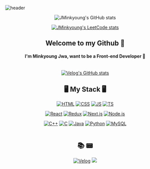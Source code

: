 ![header](https://capsule-render.vercel.app/api?type=waving&color=f5bc55&height=200&section=header&text=JMinkyoung🍔&fontsize=100&fontsize=100)
<div align=center>
  
<!-- [![JMinkyoung's github activity graph](https://activity-graph.herokuapp.com/graph?username=JMinkyoung&bg_color=5584AC&line=95D1CC&color=F6F2D4&point=F6F2D4&custom_title=My%20Github%20activity%20graph)](https://github.com/ashutosh00710/github-readme-activity-graph)
 -->
![JMinkyoung's GitHub stats](https://github-readme-stats.vercel.app/api?username=JMinkyoung&show_icons=true&bg_color=F5B949&text_color=5E4921&title_color=5E4921&icon_color=29200E)

[![JMinkyoung's LeetCode stats](https://leetcode-stats-six.vercel.app/api?username=JMinkyoung)](https://leetcode.com/JMinkyoung/)

## Welcome to my Github 👋
  
#### I'm Minkyoung Jwa, want to be a Front-end Developer 🧐<br><br>
[![Velog's GitHub stats](https://velog-readme-stats.vercel.app/api?name=jminkyoung&color=f5bc55)](https://velog-readme-stats.vercel.app/api/redirect?name=jminkyoung&tag=github
)
<!-- [![Top Langs](https://github-readme-stats.vercel.app/api/top-langs/?username=JMinkyoung&hide=jupyter%20notebook,dart&layout=compact)](https://github.com/JMinkyoung)
 -->


## 🖥 My Stack 🖥 

  [![HTML](https://img.shields.io/badge/HTML-E34F26?style=flat-square&logo=HTML5&logoColor=white)]()
  [![CSS](https://img.shields.io/badge/CSS-1572B6?style=flat-square&logo=CSS3&logoColor=white)]()
  [![JS](https://img.shields.io/badge/JavaScript-F7DF1E?style=flat-square&logo=JavaScript&logoColor=black)]()
  [![TS](https://img.shields.io/badge/TypeScript-3178C6?style=flat-square&logo=TypeScript&logoColor=black)]()

  [![React](https://img.shields.io/badge/React-61DAFB?style=flat-square&logo=React&logoColor=white)]()
  [![Redux](https://img.shields.io/badge/Redux-764ABC?style=flat-square&logo=Redux&logoColor=white)]()
  [![Next.js](https://img.shields.io/badge/Next.js-000000?style=flat-square&logo=Next.js&logoColor=white)]()
  [![Node.js](https://img.shields.io/badge/Node.js-339933?style=flat-square&logo=Node.js&logoColor=white)]()

  [![C++](https://img.shields.io/badge/C++-00599C?style=flat-square&logo=C%2b%2b&logoColor=white)]()
  [![C](https://img.shields.io/badge/C-A8B9CC?style=flat-square&logo=C&logoColor=white)]()
  [![Java](https://img.shields.io/badge/Java-007396?style=flat-square&logo=Java&logoColor=white)]()
  [![Python](https://img.shields.io/badge/Python-3776AB?style=flat-square&logo=Python&logoColor=white)]()
  [![MySQL](https://img.shields.io/badge/MySQL-4479A1?style=flat-square&logo=MySQL&logoColor=white)]()
<br><br>
  
## 📚 📟
  
[![Velog](https://img.shields.io/badge/Velog-12b886?style=flat-square&logo=Vimeo&logoColor=white)](https://velog.io/@jminkyoung)
<a href="mailto:whk5817@gmail.com"><img src="https://img.shields.io/badge/Gmail-d14836?style=flat-square&logo=Gmail&logoColor=white&link=mailto:whk5817@gmail.com"/></a>
</div>
